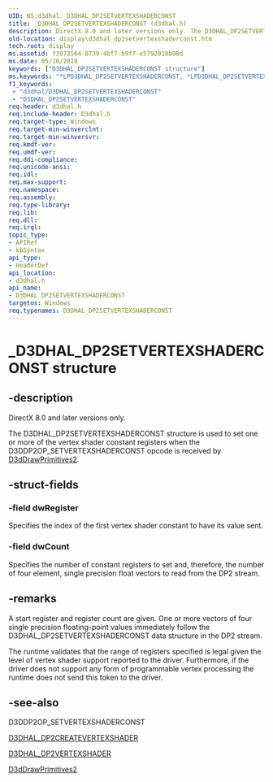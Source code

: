```yaml
---
UID: NS:d3dhal._D3DHAL_DP2SETVERTEXSHADERCONST
title: _D3DHAL_DP2SETVERTEXSHADERCONST (d3dhal.h)
description: DirectX 8.0 and later versions only. The D3DHAL_DP2SETVERTEXSHADERCONST structure is used to set one or more of the vertex shader constant registers when the D3DDP2OP_SETVERTEXSHADERCONST opcode is received by D3dDrawPrimitives2.
old-location: display\d3dhal_dp2setvertexshaderconst.htm
tech.root: display
ms.assetid: f3973564-8739-4bf7-b9f7-e5792018b98d
ms.date: 05/10/2018
keywords: ["D3DHAL_DP2SETVERTEXSHADERCONST structure"]
ms.keywords: "*LPD3DHAL_DP2SETVERTEXSHADERCONST, *LPD3DHAL_DP2SETVERTEXSHADERCONSTB, *LPD3DHAL_DP2SETVERTEXSHADERCONSTI, D3DHAL_DP2SETVERTEXSHADERCONST, D3DHAL_DP2SETVERTEXSHADERCONST structure [Display Devices], D3DHAL_DP2SETVERTEXSHADERCONSTB, D3DHAL_DP2SETVERTEXSHADERCONSTI, LPD3DHAL_DP2SETVERTEXSHADERCONST, LPD3DHAL_DP2SETVERTEXSHADERCONST structure pointer [Display Devices], _D3DHAL_DP2SETVERTEXSHADERCONST, d3dhal/D3DHAL_DP2SETVERTEXSHADERCONST, d3dhal/LPD3DHAL_DP2SETVERTEXSHADERCONST, d3dstrct_5d02ceb6-1d80-4586-a256-ca56ca51a101.xml, display.d3dhal_dp2setvertexshaderconst"
f1_keywords:
 - "d3dhal/D3DHAL_DP2SETVERTEXSHADERCONST"
 - "D3DHAL_DP2SETVERTEXSHADERCONST"
req.header: d3dhal.h
req.include-header: D3dhal.h
req.target-type: Windows
req.target-min-winverclnt: 
req.target-min-winversvr: 
req.kmdf-ver: 
req.umdf-ver: 
req.ddi-compliance: 
req.unicode-ansi: 
req.idl: 
req.max-support: 
req.namespace: 
req.assembly: 
req.type-library: 
req.lib: 
req.dll: 
req.irql: 
topic_type:
- APIRef
- kbSyntax
api_type:
- HeaderDef
api_location:
- d3dhal.h
api_name:
- D3DHAL_DP2SETVERTEXSHADERCONST
targetos: Windows
req.typenames: D3DHAL_DP2SETVERTEXSHADERCONST
---
```


# _D3DHAL_DP2SETVERTEXSHADERCONST structure


## -description



   DirectX 8.0 and later versions only.
   

The D3DHAL_DP2SETVERTEXSHADERCONST structure is used to set one or more of the vertex shader constant registers when the D3DDP2OP_SETVERTEXSHADERCONST opcode is received by <a href="https://docs.microsoft.com/windows-hardware/drivers/ddi/d3dhal/nc-d3dhal-lpd3dhal_drawprimitives2cb">D3dDrawPrimitives2</a>.


## -struct-fields




### -field dwRegister

Specifies the index of the first vertex shader constant to have its value sent.


### -field dwCount

Specifies the number of constant registers to set and, therefore, the number of four element, single precision float vectors to read from the DP2 stream.


## -remarks



A start register and register count are given. One or more vectors of four single precision floating-point values immediately follow the D3DHAL_DP2SETVERTEXSHADERCONST data structure in the DP2 stream.

The runtime validates that the range of registers specified is legal given the level of vertex shader support reported to the driver. Furthermore, if the driver does not support any form of programmable vertex processing the runtime does not send this token to the driver.




## -see-also




D3DDP2OP_SETVERTEXSHADERCONST



<a href="https://docs.microsoft.com/windows-hardware/drivers/ddi/d3dhal/ns-d3dhal-_d3dhal_dp2createvertexshader">D3DHAL_DP2CREATEVERTEXSHADER</a>



<a href="https://docs.microsoft.com/windows-hardware/drivers/ddi/d3dhal/ns-d3dhal-_d3dhal_dp2vertexshader">D3DHAL_DP2VERTEXSHADER</a>



<a href="https://docs.microsoft.com/windows-hardware/drivers/ddi/d3dhal/nc-d3dhal-lpd3dhal_drawprimitives2cb">D3dDrawPrimitives2</a>
 

 

